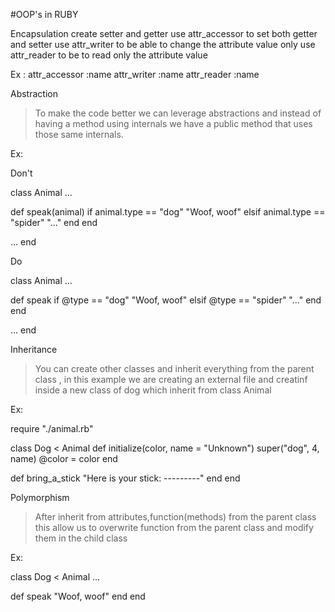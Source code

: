 #OOP's in RUBY

Encapsulation
 create setter and getter
 use attr_accessor to set both getter and setter
 use attr_writer to be able to change the attribute value only
 use attr_reader to be to read only the attribute value
 
 Ex : attr_accessor :name
      attr_writer :name
      attr_reader :name

Abstraction
 > To make the code better we can leverage abstractions and instead of having a method using internals we have a public method that uses those same internals.
 
 Ex: 
 
 Don't
 
 class Animal
  ...

  def speak(animal)
  if animal.type == "dog"
    "Woof, woof"
  elsif animal.type == "spider"
    "..."
  end
end

  ...
end

  Do
  
  class Animal
  ...

  def speak
    if @type == "dog"
      "Woof, woof"
    elsif @type == "spider"
      "..."
    end
  end

  ...
  end
  
Inheritance

> You can create other classes and inherit everything from the parent class , in this example we are creating an external file and creatinf inside a new class of dog which inherit from class Animal

 Ex:
 
 require "./animal.rb"

 class Dog < Animal
  def initialize(color, name = "Unknown")
    super("dog", 4, name)
    @color = color
  end

  def bring_a_stick
    "Here is your stick: ---------"
  end
  end
  
  
Polymorphism

> After inherit from attributes,function(methods) from the parent class this allow us to overwrite function from the parent class and modify them in the child class

 Ex:
 
 class Dog < Animal
  ...

  def speak
    "Woof, woof"
  end
 end
  


